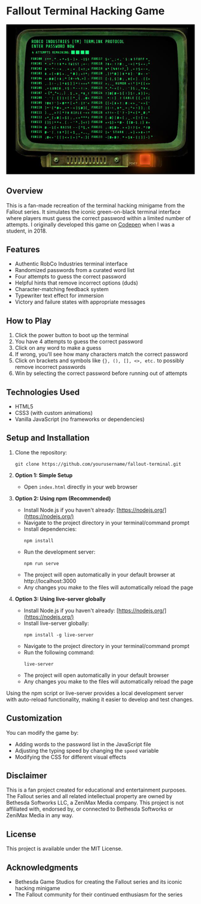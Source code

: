 # Fallout Terminal Hacking Game

![Fallout Terminal Screenshot](./images/screenshot.png)

## Overview

This is a fan-made recreation of the terminal hacking minigame from the Fallout series. It simulates the iconic green-on-black terminal interface where players must guess the correct password within a limited number of attempts. I originally developed this game on [Codepen](https://codepen.io/TiredDev/pen/ejGNgK) when I was a student, in 2018.

## Features

- Authentic RobCo Industries terminal interface
- Randomized passwords from a curated word list
- Four attempts to guess the correct password
- Helpful hints that remove incorrect options (duds)
- Character-matching feedback system
- Typewriter text effect for immersion
- Victory and failure states with appropriate messages

## How to Play

1. Click the power button to boot up the terminal
2. You have 4 attempts to guess the correct password
3. Click on any word to make a guess
4. If wrong, you'll see how many characters match the correct password
5. Click on brackets and symbols like `{}, (), [], <>, etc.` to possibly remove incorrect passwords
6. Win by selecting the correct password before running out of attempts

## Technologies Used

- HTML5
- CSS3 (with custom animations)
- Vanilla JavaScript (no frameworks or dependencies)

## Setup and Installation

1. Clone the repository:
   ```
   git clone https://github.com/yourusername/fallout-terminal.git
   ```

2. **Option 1: Simple Setup**
   - Open `index.html` directly in your web browser

3. **Option 2: Using npm (Recommended)**
   - Install Node.js if you haven't already: [https://nodejs.org/](https://nodejs.org/)
   - Navigate to the project directory in your terminal/command prompt
   - Install dependencies:
     ```
     npm install
     ```
   - Run the development server:
     ```
     npm run serve
     ```
   - The project will open automatically in your default browser at http://localhost:3000
   - Any changes you make to the files will automatically reload the page

4. **Option 3: Using live-server globally**
   - Install Node.js if you haven't already: [https://nodejs.org/](https://nodejs.org/)
   - Install live-server globally:
     ```
     npm install -g live-server
     ```
   - Navigate to the project directory in your terminal/command prompt
   - Run the following command:
     ```
     live-server
     ```
   - The project will open automatically in your default browser
   - Any changes you make to the files will automatically reload the page

Using the npm script or live-server provides a local development server with auto-reload functionality, making it easier to develop and test changes.

## Customization

You can modify the game by:
- Adding words to the password list in the JavaScript file
- Adjusting the typing speed by changing the `speed` variable
- Modifying the CSS for different visual effects

## Disclaimer

This is a fan project created for educational and entertainment purposes. The Fallout series and all related intellectual property are owned by Bethesda Softworks LLC, a ZeniMax Media company. This project is not affiliated with, endorsed by, or connected to Bethesda Softworks or ZeniMax Media in any way.

## License

This project is available under the MIT License.

## Acknowledgments

- Bethesda Game Studios for creating the Fallout series and its iconic hacking minigame
- The Fallout community for their continued enthusiasm for the series
